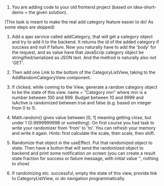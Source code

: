 1. You are adding code to your old frontend project (based on idea-short-demo = the given solution).

(This task is meant to make the real add category feature easier to do! As some steps are skipped)

1. Add a ajax service called addCategory, that will get a category object and try to add it to the backend. It returns the id of the added category if success and null if failure.
Now you naturally have to add the 'body' for the request, and as value have that JavaScrip category object be stringified/serialized as JSON text. And the method is naturally also _not_ 'GET'.

1. Then add one Link to the bottom of the CategoryListView, taking to the AddRandomCategoryView component. 

1. If clicked, while coming to the View, generate a random category object to be the state of this view. name = "Category nnn" where nnn is a number between 100 and 999. Budget between 10 and 9999 and
isActive is randomized between true and false (e.g. based on integer from 0 to 1).

1. Math.random() gives value between [0, 1[ meaning getting close, but under 1  (0.9999999998 or something). On first course you had task to write your randomizer from 'from' to 'to'. You can refresh your memory and write it again. Hints: first calculate the scale, then scale, then shift.

1. Randomize that object in the useEffect. Put that randomized object to state. Then have a button that will send the randomized
object to backend and print some notification on screen (you
can create a result state fraction for success or failure message,
with initial value '', nothing to show)

1. If randomizing etc. successful, empty the state of this view,
provide link to CategoryListView, or do navigation programmatically.  